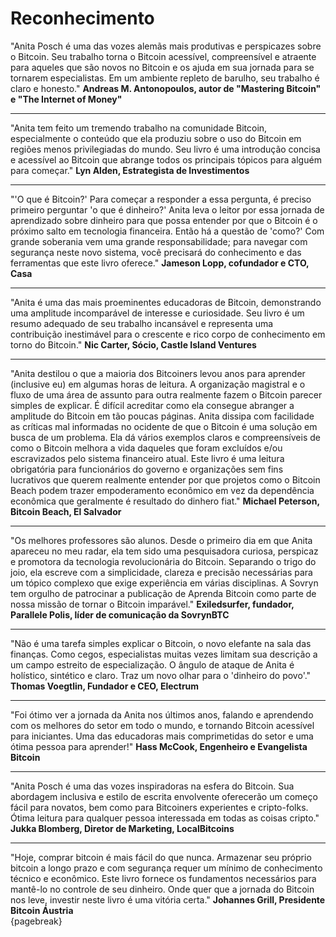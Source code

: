 # Reconhecimento

"Anita Posch é uma das vozes alemãs mais produtivas e perspicazes sobre o Bitcoin. Seu trabalho torna o Bitcoin acessível, compreensível e atraente para aqueles que são novos no Bitcoin e os ajuda em sua jornada para se tornarem especialistas. Em um ambiente repleto de barulho, seu trabalho é claro e honesto."
**Andreas M. Antonopoulos, autor de "Mastering Bitcoin" e "The Internet of Money"**
***
"Anita tem feito um tremendo trabalho na comunidade Bitcoin, especialmente o conteúdo que ela produziu sobre o uso do Bitcoin em regiões menos privilegiadas do mundo. Seu livro é uma introdução concisa e acessível ao Bitcoin que abrange todos os principais tópicos para alguém para começar."
**Lyn Alden, Estrategista de Investimentos**
***
"'O que é Bitcoin?' Para começar a responder a essa pergunta, é preciso primeiro perguntar 'o que é dinheiro?' Anita leva o leitor por essa jornada de aprendizado sobre dinheiro para que possa entender por que o Bitcoin é o próximo salto em tecnologia financeira. Então há a questão de 'como?' Com grande soberania vem uma grande responsabilidade; para navegar com segurança neste novo sistema, você precisará do conhecimento e das ferramentas que este livro oferece."
**Jameson Lopp, cofundador e CTO, Casa**
***
"Anita é uma das mais proeminentes educadoras de Bitcoin, demonstrando uma amplitude incomparável de interesse e curiosidade. Seu livro é um resumo adequado de seu trabalho incansável e representa uma contribuição inestimável para o crescente e rico corpo de conhecimento em torno do Bitcoin."
**Nic Carter, Sócio, Castle Island Ventures**
***
"Anita destilou o que a maioria dos Bitcoiners levou anos para aprender (inclusive eu) em algumas horas de leitura. A organização magistral e o fluxo de uma área de assunto para outra realmente fazem o Bitcoin parecer simples de explicar. É difícil acreditar como ela consegue abranger a amplitude do Bitcoin em tão poucas páginas. Anita dissipa com facilidade as críticas mal informadas no ocidente de que o Bitcoin é uma solução em busca de um problema. Ela dá vários exemplos claros e compreensíveis de como o Bitcoin melhora a vida daqueles que foram excluídos e/ou escravizados pelo sistema financeiro atual. Este livro é uma leitura obrigatória para funcionários do governo e organizações sem fins lucrativos que querem realmente entender por que projetos como o Bitcoin Beach podem trazer empoderamento econômico em vez da dependência econômica que geralmente é resultado do dinhero fiat."
**Michael Peterson, Bitcoin Beach, El Salvador**
***
"Os melhores professores são alunos. Desde o primeiro dia em que Anita apareceu no meu radar, ela tem sido uma pesquisadora curiosa, perspicaz e promotora da tecnologia revolucionária do Bitcoin. Separando o trigo do joio, ela escreve com a simplicidade, clareza e precisão necessárias para um tópico complexo que exige experiência em várias disciplinas. A Sovryn tem orgulho de patrocinar a publicação de Aprenda Bitcoin como parte de nossa missão de tornar o Bitcoin imparável."
**Exiledsurfer, fundador, Parallele Polis, líder de comunicação da SovrynBTC**
***
"Não é uma tarefa simples explicar o Bitcoin, o novo elefante na sala das finanças. Como cegos, especialistas muitas vezes limitam sua descrição a um campo estreito de especialização. O ângulo de ataque de Anita é holístico, sintético e claro. Traz um novo olhar para o 'dinheiro do povo'."
**Thomas Voegtlin, Fundador e CEO, Electrum**
***
"Foi ótimo ver a jornada da Anita nos últimos anos, falando e aprendendo com os melhores do setor em todo o mundo, e tornando Bitcoin acessível para iniciantes. Uma das educadoras mais comprimetidas do setor e uma ótima pessoa para aprender!"
**Hass McCook, Engenheiro e Evangelista Bitcoin**
***
"Anita Posch é uma das vozes inspiradoras na esfera do Bitcoin. Sua abordagem inclusiva e estilo de escrita envolvente oferecerão um começo fácil para novatos, bem como para Bitcoiners experientes e cripto-folks. Ótima leitura para qualquer pessoa interessada em todas as coisas cripto."
**Jukka Blomberg, Diretor de Marketing, LocalBitcoins**
***
"Hoje, comprar bitcoin é mais fácil do que nunca. Armazenar seu próprio bitcoin a longo prazo e com segurança requer um mínimo de conhecimento técnico e econômico. Este livro fornece os fundamentos necessários para mantê-lo no controle de seu dinheiro. Onde quer que a jornada do Bitcoin nos leve, investir neste livro é uma vitória certa."
**Johannes Grill, Presidente Bitcoin Áustria**  
{pagebreak}


